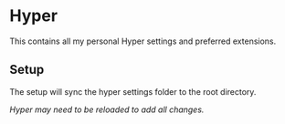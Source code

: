# Hyper

This contains all my personal Hyper settings and preferred extensions.

## Setup

The setup will sync the hyper settings folder to the root directory.

_Hyper may need to be reloaded to add all changes._

